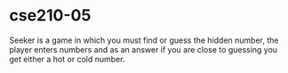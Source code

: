 # cse210-05

Seeker is a game in which you must find or guess the hidden number, the player enters numbers and as an answer if you are
close to guessing you get either a hot or cold number.

